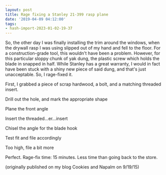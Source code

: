 ```yaml
---
layout: post
title: Rage fixing a Stanley 21-399 rasp plane
date: '2019-04-09 04:12:00'
tags:
- hash-import-2023-01-02-19-37
---
```


So, the other day I was finally installing the trim around the windows, when the drywall rasp I was using slipped out of my hand and fell to the floor. For a construction-grade tool, this wouldn't have been a problem. However, for this particular sloppy chunk of yak dung, the plastic screw which holds the blade in snapped in half. While Stanley has a great warranty, I would in fact have been stuck with a shiny new piece of said dung, and that's just unacceptable. So, I rage-fixed it.

First, I grabbed a piece of scrap hardwood, a bolt, and a matching threaded insert.



Drill out the hole, and mark the appropriate shape



Plane the front angle


Insert the threaded...er...insert


Chisel the angle for the blade hook

Test fit and file accordingly

Too high, file a bit more

Perfect. Rage-fix time: 15 minutes. Less time than going back to the store.

(originally published on my blog Cookies and Napalm on 9/19/15)

